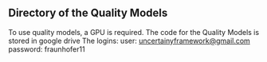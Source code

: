 ## Directory of the Quality Models
To use quality models, a GPU is required.
The code for the Quality Models is stored in google drive
The logins: 
user: uncertainyframework@gmail.com
password: fraunhofer11
